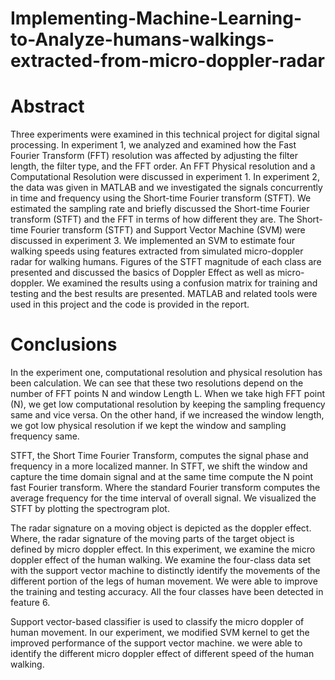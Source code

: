 # Implementing-Machine-Learning-to-Analyze-humans-walkings-extracted-from-micro-doppler-radar
# Abstract
Three experiments were examined in this technical project for digital signal processing. In experiment 1, we analyzed and examined how the Fast Fourier Transform (FFT) resolution was affected by adjusting the filter length, the filter type, and the FFT order. An FFT Physical resolution and a Computational Resolution were discussed in experiment 1. In experiment 2, the data was given in MATLAB and we investigated the signals concurrently in time and frequency using the Short-time Fourier transform (STFT). We estimated the sampling rate and briefly discussed the Short-time Fourier transform (STFT) and the FFT in terms of how different they are. The Short-time Fourier transform (STFT) and Support Vector Machine (SVM) were discussed in experiment 3. We implemented an SVM to estimate four walking speeds using features extracted from simulated micro-doppler radar for walking humans. Figures of the STFT magnitude of each class are presented and discussed the basics of Doppler Effect as well as micro-doppler. We examined the results using a confusion matrix for training and testing and the best results are presented. MATLAB and related tools were used in this project and the code is provided in the report.

# Conclusions
In the experiment one, computational resolution and physical resolution has been calculation. We can see that these two resolutions depend on the number of FFT points N and window Length L. When we take high FFT point (N), we get low computational resolution by keeping the sampling frequency same and vice versa. On the other hand, if we increased the window length, we got low physical resolution if we kept the window and sampling frequency same. 

STFT, the Short Time Fourier Transform, computes the signal phase and frequency in a more localized manner. In STFT, we shift the window and capture the time domain signal and at the same time compute the N point fast Fourier transform. Where the standard Fourier transform computes the average frequency for the time interval of overall signal. We visualized the STFT by plotting the spectrogram plot.

The radar signature on a moving object is depicted as the doppler effect. Where, the radar signature of the moving parts of the target object is defined by micro doppler effect. In this experiment, we examine the micro doppler effect of the human walking. We examine the four-class data set with the support vector machine to distinctly identify the movements of the different portion of the legs of human movement. We were able to improve the training and testing accuracy. All the four classes have been detected in feature 6.

Support vector-based classifier is used to classify the micro doppler of human movement. In our experiment, we modified SVM kernel to get the improved performance of the support vector machine. we were able to identify the different micro doppler effect of different speed of the human walking.
